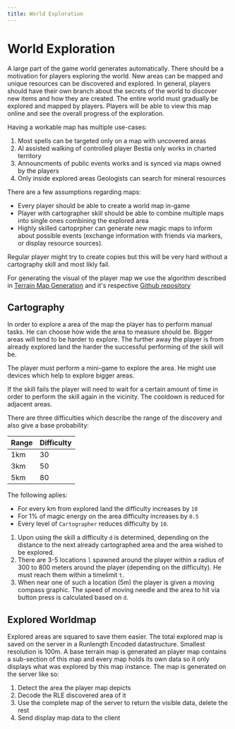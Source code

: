 ```yaml
---
title: World Exploration
---
```


# World Exploration

A large part of the game world generates automatically. There should be a motivation for players exploring the world. New areas can be mapped and unique resources can be discovered and explored. In general, players should have their own branch about the secrets of the world to discover new items and how they are created. The entire world must gradually be explored and mapped by players. Players will be able to view this map online and see the overall progress of the exploration.

Having a workable map has multiple use-cases:

1. Most spells can be targeted only on a map with uncovered areas
2. AI assisted walking of controlled player Bestia only works in charted territory
3. Announcments of public events works and is synced via maps owned by the players
4. Only inside explored areas Geologists can search for mineral resources

There are a few assumptions regarding maps:

* Every player should be able to create a world map in-game
* Player with cartographer skill should be able to combine multiple maps into single ones combining the explored area
* Highly skilled cartoprpher can generate new magic maps to inform about possible events (exchange information with friends via markers, or display resource sources).

Regular player might try to create copies but this will be very hard without a cartography skill and most likly fail.

For generating the visual of the player map we use the algorithm described in [Terrain Map Generation](http://mewo2.com/notes/terrain/)
and it's respective [Github repository](https://github.com/mewo2/terrain)

## Cartography

In order to explore a area of the map the player has to perform manual tasks. He can choose how wide the area to measure should be. Bigger areas will tend to be harder to explore. The further away the player is from already explored land the harder the successful performing of the skill will be.

The player must perform a mini-game to explore the area. He might use devices which help to explore bigger areas.

If the skill fails the player will need to wait for a certain amount of time in order to perform the skill again in the vicinity. The cooldown is reduced for adjacent areas.

There are three difficulties which describe the range of the discovery and also give a base probability:


| Range | Difficulty |
| ----- | ---------- |
| 1km   | 30         |
| 3km   | 50         |
| 5km   | 80         |

The following aplies:

* For every km from explored land the difficulty increases by `10`
* For 1% of magic energy on the area difficulty increases by `0.5`
* Every level of `Cartographer` reduces difficulty by `10`.

1. Upon using the skill a difficulty `d` is determined, depending on the distance to the next already cartographed area and the area wished to be explored.
2. There are 3-5 locations `l` spawned around the player within a radius of 300 to 800 meters around the player (depending on the difficulty). He must reach them within a timelimit `t`.
3. When near one of such a location (5m) the player is given a moving compass graphic. The speed of moving needle and the area to hit via button press is calculated based on `d`.

## Explored Worldmap

Explored areas are squared to save them easier. The total explored map is saved on the server in a Runlength Encoded datastructure. Smallest resolution is 100m.
A base terrain map is generated an player map contains a sub-section of this map and every map holds its own data so it only displays what
was explored by this map instance. The map is generated on the server like so:

1. Detect the area the player map depicts
2. Decode the RLE discovered area of it
3. Use the complete map of the server to return the visible data, delete the rest
4. Send display map data to the client
